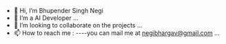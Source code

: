 - 👋 Hi, I’m Bhupender Singh Negi
- 👀 I’m a AI Developer ...
- 💞️ I’m looking to collaborate on the projects ...
- 📫 How to reach me : 
----you can mail me at negibhargav@gmail.com ...

<!---
negibhargav/negibhargav is a ✨ special ✨ repository because its `README.md` (this file) appears on your GitHub profile.
You can click the Preview link to take a look at your changes.
--->
